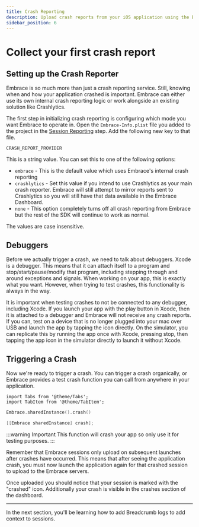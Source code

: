 ```yaml
---
title: Crash Reporting
description: Upload crash reports from your iOS application using the Embrace SDK
sidebar_position: 6
---
```


# Collect your first crash report  

## Setting up the Crash Reporter

Embrace is so much more than just a crash reporting service.
Still, knowing when and how your application crashed is important.
Embrace can either use its own internal crash reporting logic or work alongside an existing solution like Crashlytics.

The first step in initializing crash reporting is configuring which mode you want Embrace to operate in.
Open the `Embrace-Info.plist` file you added to the project in the [Session Reporting](/ios/5x/integration/session-reporting) step. Add the following new key to that file.

```
CRASH_REPORT_PROVIDER
```

This is a string value. You can set this to one of the following options:
* `embrace` - This is the default value which uses Embrace's internal crash reporting
* `crashlytics` - Set this value if you intend to use Crashlytics as your main crash reporter. Embrace will still attempt to mirror reports sent to Crashlytics so you will still have that data available in the Embrace Dashboard.
* `none` - This option completely turns off all crash reporting from Embrace but the rest of the SDK will continue to work as normal.

The values are case insensitive.  


## Debuggers

Before we actually trigger a crash, we need to talk about debuggers.
Xcode is a debugger. This means that it can attach itself to a program and stop/start/pause/modify that program, including stepping through and around exceptions and signals.
When working on your app, this is exactly what you want. However, when trying to test crashes, this functionality is always in the way.

It is important when testing crashes to not be connected to any debugger, including Xcode.
If you launch your app with the play button in Xcode, then it is attached to a debugger and Embrace will not receive any crash reports.
If you can, test on a device that is no longer plugged into your mac over USB and launch the app by tapping the icon directly.
On the simulator, you can replicate this by running the app once with Xcode, pressing stop, then tapping the app icon in the simulator directly to launch it without Xcode.

## Triggering a Crash

Now we're ready to trigger a crash.
You can trigger a crash organically, or Embrace provides a test crash function you can call from anywhere in your application.

```mdx-code-block
import Tabs from '@theme/Tabs';
import TabItem from '@theme/TabItem';
```

<Tabs groupId="ios-language" queryString="ios-language">
<TabItem value="swift" label="Swift">

```swift
Embrace.sharedInstance().crash()
```

</TabItem>

<TabItem value="objectivec" label="Objective-C">

```objectivec
[[Embrace sharedInstance] crash];
```

</TabItem>
</Tabs>

:::warning Important
This function will crash your app so only use it for testing purposes.
:::

Remember that Embrace sessions only upload on subsequent launches after crashes have occurred.
This means that after seeing the application crash, you must now launch the application again for that crashed session to upload to the Embrace servers.

Once uploaded you should notice that your session is marked with the "crashed" icon.
Additionally your crash is visible in the crashes section of the dashboard.

---

In the next section, you'll be learning how to add Breadcrumb logs to add context to sessions.  

